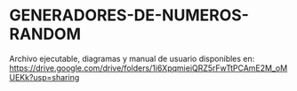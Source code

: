 # GENERADORES-DE-NUMEROS-RANDOM

Archivo ejecutable, diagramas y manual de usuario disponibles en:
https://drive.google.com/drive/folders/1i6XpqmieiQRZ5rFwTtPCAmE2M_oMUEKk?usp=sharing
